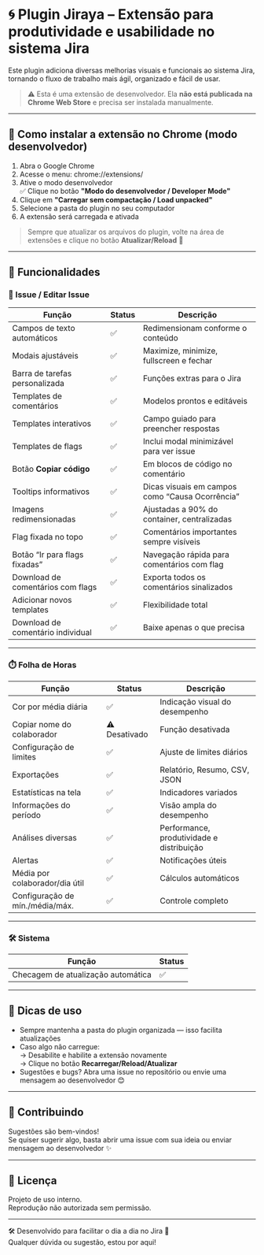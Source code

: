 # 🌀 Plugin Jiraya – Extensão para produtividade e usabilidade no sistema Jira

Este plugin adiciona diversas melhorias visuais e funcionais ao sistema Jira, tornando o fluxo de trabalho mais ágil, organizado e fácil de usar.

> ⚠️ Esta é uma extensão de desenvolvedor. Ela **não está publicada na Chrome Web Store** e precisa ser instalada manualmente.

---

## 🧠 Como instalar a extensão no Chrome (modo desenvolvedor)

1. Abra o Google Chrome
2. Acesse o menu: chrome://extensions/
3. Ative o modo desenvolvedor  
✅ Clique no botão **"Modo do desenvolvedor / Developer Mode"**
4. Clique em **"Carregar sem compactação / Load unpacked"**
5. Selecione a pasta do plugin no seu computador
6. A extensão será carregada e ativada

> Sempre que atualizar os arquivos do plugin, volte na área de extensões e clique no botão **Atualizar/Reload** 🔄

---

## 🚀 Funcionalidades

### 📝 Issue / Editar Issue

| Função | Status | Descrição |
|--------|--------|-----------|
| Campos de texto automáticos | ✅ | Redimensionam conforme o conteúdo |
| Modais ajustáveis | ✅ | Maximize, minimize, fullscreen e fechar |
| Barra de tarefas personalizada | ✅ | Funções extras para o Jira |
| Templates de comentários | ✅ | Modelos prontos e editáveis |
| Templates interativos | ✅ | Campo guiado para preencher respostas |
| Templates de flags | ✅ | Inclui modal minimizável para ver issue |
| Botão **Copiar código** | ✅ | Em blocos de código no comentário |
| Tooltips informativos | ✅ | Dicas visuais em campos como “Causa Ocorrência” |
| Imagens redimensionadas | ✅ | Ajustadas a 90% do container, centralizadas |
| Flag fixada no topo | ✅ | Comentários importantes sempre visíveis |
| Botão “Ir para flags fixadas” | ✅ | Navegação rápida para comentários com flag |
| Download de comentários com flags | ✅ | Exporta todos os comentários sinalizados |
| Adicionar novos templates | ✅ | Flexibilidade total |
| Download de comentário individual | ✅ | Baixe apenas o que precisa |

---

### ⏱️ Folha de Horas

| Função | Status | Descrição |
|--------|--------|-----------|
| Cor por média diária | ✅ | Indicação visual do desempenho |
| Copiar nome do colaborador | ⚠️ Desativado | Função desativada |
| Configuração de limites | ✅ | Ajuste de limites diários |
| Exportações | ✅ | Relatório, Resumo, CSV, JSON |
| Estatísticas na tela | ✅ | Indicadores variados |
| Informações do período | ✅ | Visão ampla do desempenho |
| Análises diversas | ✅ | Performance, produtividade e distribuição |
| Alertas | ✅ | Notificações úteis |
| Média por colaborador/dia útil | ✅ | Cálculos automáticos |
| Configuração de mín./média/máx. | ✅ | Controle completo |

---

### 🛠️ Sistema

| Função | Status |
|--------|--------|
| Checagem de atualização automática | ✅ |

---

## 📎 Dicas de uso

- Sempre mantenha a pasta do plugin organizada — isso facilita atualizações
- Caso algo não carregue:  
→ Desabilite e habilite a extensão novamente  
→ Clique no botão **Recarregar/Reload/Atualizar**
- Sugestões e bugs? Abra uma issue no repositório ou envie uma mensagem ao desenvolvedor 😊

---

## 🤝 Contribuindo

Sugestões são bem-vindos!  
Se quiser sugerir algo, basta abrir uma issue com sua ideia ou enviar mensagem ao desenvolvedor ✨

---

## 📄 Licença

Projeto de uso interno.  
Reprodução não autorizada sem permissão.

---

🛠 Desenvolvido para facilitar o dia a dia no Jira 💙  
Qualquer dúvida ou sugestão, estou por aqui!
